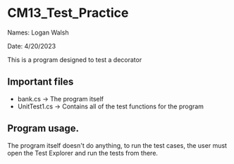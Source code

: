 # CM13_Test_Practice
Names: Logan Walsh

Date: 4/20/2023

This is a program designed to test a decorator

## Important files
* bank.cs -> The program itself
* UnitTest1.cs -> Contains all of the test functions for the program

## Program usage.
The program itself doesn't do anything, to run the test cases, the user must open the Test Explorer and run the tests from there. 

